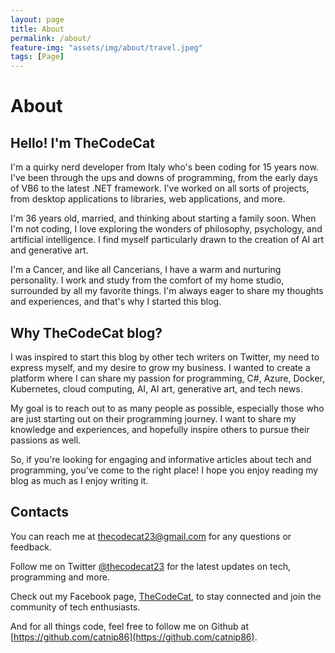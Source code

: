 ```yaml
---
layout: page
title: About
permalink: /about/
feature-img: "assets/img/about/travel.jpeg"
tags: [Page]
---
```


# About

## Hello! I'm TheCodeCat

I'm a quirky nerd developer from Italy who's been coding for 15 years now. I've been through the ups and downs of programming, from the early days of VB6 to the latest .NET framework. I've worked on all sorts of projects, from desktop applications to libraries, web applications, and more.

I'm 36 years old, married, and thinking about starting a family soon. When I'm not coding, I love exploring the wonders of philosophy, psychology, and artificial intelligence. I find myself particularly drawn to the creation of AI art and generative art.

I'm a Cancer, and like all Cancerians, I have a warm and nurturing personality. I work and study from the comfort of my home studio, surrounded by all my favorite things. I'm always eager to share my thoughts and experiences, and that's why I started this blog.

## Why TheCodeCat blog?

I was inspired to start this blog by other tech writers on Twitter, my need to express myself, and my desire to grow my business. I wanted to create a platform where I can share my passion for programming, C#, Azure, Docker, Kubernetes, cloud computing, AI, AI art, generative art, and tech news.

My goal is to reach out to as many people as possible, especially those who are just starting out on their programming journey. I want to share my knowledge and experiences, and hopefully inspire others to pursue their passions as well.

So, if you're looking for engaging and informative articles about tech and programming, you've come to the right place! I hope you enjoy reading my blog as much as I enjoy writing it.

## Contacts

You can reach me at [thecodecat23@gmail.com](mailto:thecodecat23@gmail.com) for any questions or feedback.

Follow me on Twitter [@thecodecat23](https://twitter.com/thecodecat23) for the latest updates on tech, programming and more.

Check out my Facebook page, [TheCodeCat](https://www.facebook.com/profile.php?id=100090223107344), to stay connected and join the community of tech enthusiasts.

And for all things code, feel free to follow me on Github at [https://github.com/catnip86](https://github.com/catnip86).

<p>
  <a href="mailto:thecodecat23@gmail.com">
    <i class="fas fa-envelope fa-2x"></i>
  </a>
  <a href="https://twitter.com/thecodecat23">
    <i class="fab fa-twitter fa-2x"></i>
  </a>
  <a href="https://github.com/thecodecat23">
    <i class="fab fa-github fa-2x"></i>
  </a>
  <a href="https://www.facebook.com/profile.php?id=100090223107344">
    <i class="fab fa-facebook fa-2x"></i>
  </a>
</p>